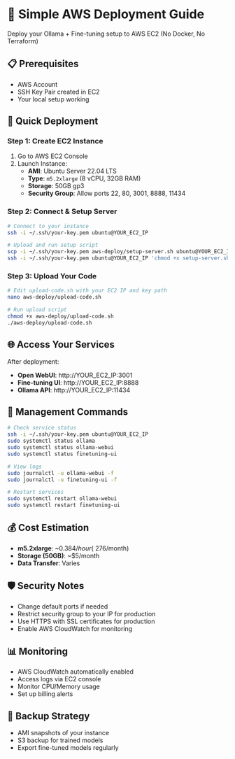 # 🚀 Simple AWS Deployment Guide

Deploy your Ollama + Fine-tuning setup to AWS EC2 (No Docker, No Terraform)

## 📋 Prerequisites
- AWS Account
- SSH Key Pair created in EC2
- Your local setup working

## 🎯 Quick Deployment

### Step 1: Create EC2 Instance
1. Go to AWS EC2 Console
2. Launch Instance:
   - **AMI**: Ubuntu Server 22.04 LTS
   - **Type**: `m5.2xlarge` (8 vCPU, 32GB RAM)
   - **Storage**: 50GB gp3
   - **Security Group**: Allow ports 22, 80, 3001, 8888, 11434

### Step 2: Connect & Setup Server
```bash
# Connect to your instance
ssh -i ~/.ssh/your-key.pem ubuntu@YOUR_EC2_IP

# Upload and run setup script
scp -i ~/.ssh/your-key.pem aws-deploy/setup-server.sh ubuntu@YOUR_EC2_IP:~
ssh -i ~/.ssh/your-key.pem ubuntu@YOUR_EC2_IP 'chmod +x setup-server.sh && ./setup-server.sh'
```

### Step 3: Upload Your Code
```bash
# Edit upload-code.sh with your EC2 IP and key path
nano aws-deploy/upload-code.sh

# Run upload script
chmod +x aws-deploy/upload-code.sh
./aws-deploy/upload-code.sh
```

## 🌐 Access Your Services

After deployment:
- **Open WebUI**: http://YOUR_EC2_IP:3001
- **Fine-tuning UI**: http://YOUR_EC2_IP:8888
- **Ollama API**: http://YOUR_EC2_IP:11434

## 🔧 Management Commands

```bash
# Check service status
ssh -i ~/.ssh/your-key.pem ubuntu@YOUR_EC2_IP
sudo systemctl status ollama
sudo systemctl status ollama-webui
sudo systemctl status finetuning-ui

# View logs
sudo journalctl -u ollama-webui -f
sudo journalctl -u finetuning-ui -f

# Restart services
sudo systemctl restart ollama-webui
sudo systemctl restart finetuning-ui
```

## 💰 Cost Estimation
- **m5.2xlarge**: ~$0.384/hour (~$276/month)
- **Storage (50GB)**: ~$5/month
- **Data Transfer**: Varies

## 🛡️ Security Notes
- Change default ports if needed
- Restrict security group to your IP for production
- Use HTTPS with SSL certificates for production
- Enable AWS CloudWatch for monitoring

## 📊 Monitoring
- AWS CloudWatch automatically enabled
- Access logs via EC2 console
- Monitor CPU/Memory usage
- Set up billing alerts

## 🔄 Backup Strategy
- AMI snapshots of your instance
- S3 backup for trained models
- Export fine-tuned models regularly